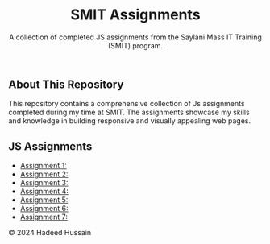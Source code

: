 <header>
  <center>
        <h1>SMIT Assignments</h1>
  </center>
        <p>A collection of completed JS assignments from the Saylani Mass IT Training (SMIT) program.</p>
</header>
<main>
        <section id="about">
            <h2>About This Repository</h2>
            <p>This repository contains a comprehensive collection of Js assignments completed during my time at SMIT. The assignments showcase my skills and knowledge in building responsive and visually appealing web pages.</p>
        </section>
        <section id="js-assignments">
            <h2>JS Assignments</h2>
            <ul>
                <li><a href="https://geek-hadeed.github.io/SMIT_MODULE_2_Assignments/Assignment_1/">Assignment 1:</a></li>
                <li><a href="https://geek-hadeed.github.io/SMIT_MODULE_2_Assignments/Assignment_2/">Assignment 2:</a></li>
                <li><a href="https://geek-hadeed.github.io/SMIT_MODULE_2_Assignments/Assignment_3/">Assignment 3:</a></li>
                <li><a href="https://geek-hadeed.github.io/SMIT_MODULE_2_Assignments/Assignment_4/">Assignment 4:</a></li>
                <li><a href="https://geek-hadeed.github.io/SMIT_MODULE_2_Assignments/Assignment_5/">Assignment 5:</a></li>
                <li><a href="https://geek-hadeed.github.io/SMIT_MODULE_2_Assignments/Assignment_6/">Assignment 6:</a></li>
                <li><a href="https://geek-hadeed.github.io/SMIT_MODULE_2_Assignments/Assignment_7/">Assignment 7:</a></li>
            </ul>
        </section>
    </main>
    <footer>
        <p>&copy; 2024 Hadeed Hussain</p>
    </footer>
